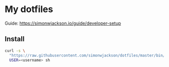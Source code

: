 # My dotfiles

Guide: https://simonwjackson.io/guide/developer-setup

## Install

```bash
curl -s \
  "https://raw.githubusercontent.com/simonwjackson/dotfiles/master/bin/dotfiles-cloner" | \
  USER=<username> sh
```
